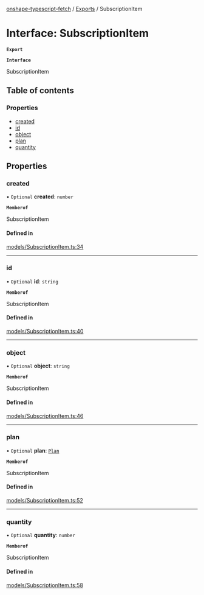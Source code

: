 [onshape-typescript-fetch](../README.md) / [Exports](../modules.md) / SubscriptionItem

# Interface: SubscriptionItem

**`Export`**

**`Interface`**

SubscriptionItem

## Table of contents

### Properties

- [created](SubscriptionItem.md#created)
- [id](SubscriptionItem.md#id)
- [object](SubscriptionItem.md#object)
- [plan](SubscriptionItem.md#plan)
- [quantity](SubscriptionItem.md#quantity)

## Properties

### created

• `Optional` **created**: `number`

**`Memberof`**

SubscriptionItem

#### Defined in

[models/SubscriptionItem.ts:34](https://github.com/toebes/onshape-typescript-fetch/blob/3e11ae1/models/SubscriptionItem.ts#L34)

___

### id

• `Optional` **id**: `string`

**`Memberof`**

SubscriptionItem

#### Defined in

[models/SubscriptionItem.ts:40](https://github.com/toebes/onshape-typescript-fetch/blob/3e11ae1/models/SubscriptionItem.ts#L40)

___

### object

• `Optional` **object**: `string`

**`Memberof`**

SubscriptionItem

#### Defined in

[models/SubscriptionItem.ts:46](https://github.com/toebes/onshape-typescript-fetch/blob/3e11ae1/models/SubscriptionItem.ts#L46)

___

### plan

• `Optional` **plan**: [`Plan`](Plan.md)

**`Memberof`**

SubscriptionItem

#### Defined in

[models/SubscriptionItem.ts:52](https://github.com/toebes/onshape-typescript-fetch/blob/3e11ae1/models/SubscriptionItem.ts#L52)

___

### quantity

• `Optional` **quantity**: `number`

**`Memberof`**

SubscriptionItem

#### Defined in

[models/SubscriptionItem.ts:58](https://github.com/toebes/onshape-typescript-fetch/blob/3e11ae1/models/SubscriptionItem.ts#L58)
